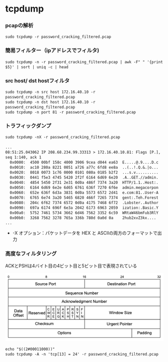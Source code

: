 # tcpdump

### pcapの解析

```
sudo tcpdump -r password_cracking_filtered.pcap
```



### 簡易フィルター（ipアドレスでフィルタ)

```
sudo tcpdump -n -r password_cracking_filtered.pcap | awk -F" " '{print $5}' | sort | uniq -c | head
```



### src host/ dst hostフィルタ

```
sudo tcpdump -n src host 172.16.40.10 -r password_cracking_filtered.pcap
sudo tcpdump -n dst host 172.16.40.10 -r password_cracking_filtered.pcap
sudo tcpdump -n port 81 -r password_cracking_filtered.pcap
```



### トラフィックダンプ

```
sudo tcpdump -nX -r password_cracking_filtered.pcap

...
08:51:25.043062 IP 208.68.234.99.33313 > 172.16.40.10.81: Flags [P.], seq 1:140, ack 1
  0x0000:  4500 00bf 158c 4000 3906 9cea d044 ea63  E.....@.9....D.c
  0x0010:  ac10 280a 8221 0051 a726 a77c 6fd8 ee8a  ..(..!.Q.&.|o...
  0x0020:  8018 0073 1c76 0000 0101 080a 0185 b2f2  ...s.v..........
  0x0030:  0441 f5e3 4745 5420 2f2f 6164 6d69 6e20  .A..GET.//admin.
  0x0040:  4854 5450 2f31 2e31 0d0a 486f 7374 3a20  HTTP/1.1..Host:.
  0x0050:  6164 6d69 6e2e 6d65 6761 636f 7270 6f6e  admin.megacorpon
  0x0060:  652e 636f 6d3a 3831 0d0a 5573 6572 2d41  e.com:81..User-A
  0x0070:  6765 6e74 3a20 5465 6820 466f 7265 7374  gent:.Teh.Forest
  0x0080:  204c 6f62 7374 6572 0d0a 4175 7468 6f72  .Lobster..Author
  0x0090:  697a 6174 696f 6e3a 2042 6173 6963 2059  ization:.Basic.Y
  0x00a0:  5752 7461 5734 3662 6d46 7562 3352 6c59  WRtaW46bmFub3RlY
  0x00b0:  3268 7562 3278 765a 336b 780d 0a0d 0a    2hub2xvZ3kx....
...
```

* -X オプション：パケットデータを HEX と ASCIIの両方のフォーマットで出力



### 高度なフィルタリング

ACKとPSHは4バイト目の4ビット目と5ビット目で表現されている

![image-20221226114115684](img/tcpdump/image-20221226114115684.png)

```
echo "$((2#00011000))"
sudo tcpdump -A -n 'tcp[13] = 24' -r password_cracking_filtered.pcap
```



